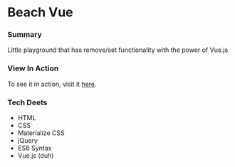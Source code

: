 # Beach Vue

### Summary
Little playground that has remove/set functionality with the power of Vue.js

### View In Action
To see it in action, visit it [here](https://yxnely.github.io/vue-playground/beachVue/Beach.html).

### Tech Deets
* HTML
* CSS
* Materialize CSS
* jQuery
* ES6 Syntax
* Vue.js (duh)